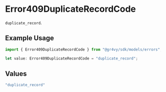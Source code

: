 # Error409DuplicateRecordCode

`duplicate_record`.

## Example Usage

```typescript
import { Error409DuplicateRecordCode } from "@gr4vy/sdk/models/errors";

let value: Error409DuplicateRecordCode = "duplicate_record";
```

## Values

```typescript
"duplicate_record"
```